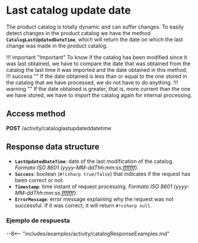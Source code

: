 # Last catalog update date

The product catalog is totally dynamic and can suffer changes. To easily detect changes in the product catalog we have the method **``CatalogLastUpdatedDateTime``**, which will return the date on which the last change was made in the product catalog.

!!! important "Important"
    To know if the catalog has been modified since it was last obtained, we have to compare the date that was obtained from the catalog the last time it was imported and the date obtained in this method.
    !!! success ""
        If the date obtained is less than or equal to the one stored in the catalog that we have processed, we do not have to do anything.
    !!! warning ""
        If the date obtained is greater, that is, more current than the one we have stored, we have to import the catalog again for internal processing.

## Access method

**POST** /activity/cataloglastupdateddatetime

## Response data structure

- **``LastUpdatedDateTime``**: date of the last modification of the catalog. *Formato ISO 8601 (yyyy-MM-ddThh:mm:ss.fffffff)*.
- **``Success``**: boolean (``#!csharp true/false``) that indicates if the request has been correct or not.
- **``Timestamp``**: time instant of request processing. *Formato ISO 8601 (yyyy-MM-ddThh:mm:ss.fffffff)*.
- **``ErrorMessage``**: error message explaining why the request was not successful. If it was correct, it will return ``#!csharp null``.

### Ejemplo de respuesta

--8<-- "includes/examples/activity/catalogResponseExamples.md"
